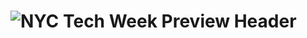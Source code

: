 # ![NYC Tech Week Preview Header](https://github.com/tjcages/nyc-tw/blob/master/src/img/common/email-preview.gif)
